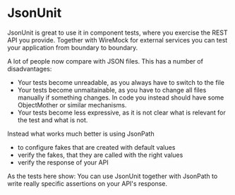 # JsonUnit
JsonUnit is great to use it in component tests, where you exercise the REST API you provide. 
Together with WireMock for external services you can test your application from boundary to 
boundary.

A lot of people now compare with JSON files. This has a number of disadvantages:
- Your tests become unreadable, as you always have to switch to the file
- Your tests become unmaitainable, as you have to change all files manually if something changes.
  In code you instead should have some ObjectMother or similar mechanisms.
- Your tests become less expressive, as it is not clear what is relevant for the test and what 
  is not.

Instead what works much better is using JsonPath 
- to configure fakes that are created with default values
- verify the fakes, that they are called with the right values
- verify the response of your API

As the tests here show: You can use JsonUnit together with JsonPath to write really specific 
assertions on your API's response.